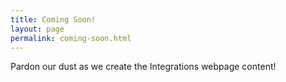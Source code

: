 ```yaml
---
title: Coming Soon!
layout: page
permalink: coming-soon.html
---
```


Pardon our dust as we create the Integrations webpage content!
